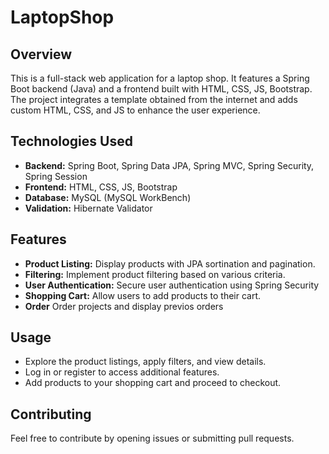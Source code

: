 # LaptopShop

## Overview

This is a full-stack web application for a laptop shop. It features a Spring Boot backend (Java) and a frontend built with HTML, CSS, JS, Bootstrap. The project integrates a template obtained from the internet and adds custom HTML, CSS, and JS to enhance the user experience.

## Technologies Used

- **Backend:** Spring Boot, Spring Data JPA, Spring MVC, Spring Security, Spring Session
- **Frontend:** HTML, CSS, JS, Bootstrap
- **Database:** MySQL (MySQL WorkBench)
- **Validation:** Hibernate Validator

## Features

- **Product Listing:** Display products with JPA sortination and pagination.
- **Filtering:** Implement product filtering based on various criteria.
- **User Authentication:** Secure user authentication using Spring Security
- **Shopping Cart:** Allow users to add products to their cart.
- **Order** Order projects and display previos orders

## Usage

- Explore the product listings, apply filters, and view details.
- Log in or register to access additional features.
- Add products to your shopping cart and proceed to checkout.

## Contributing

Feel free to contribute by opening issues or submitting pull requests.